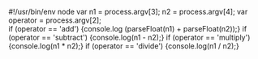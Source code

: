 #!/usr/bin/env node
var n1 = process.argv[3];
    n2 = process.argv[4];
var operator = process.argv[2];    
if (operator == 'add') {console.log (parseFloat(n1) + parseFloat(n2));}
if (operator == 'subtract') {console.log(n1 - n2);}
if (operator == 'multiply') {console.log(n1 * n2);}
if (operator == 'divide') {console.log(n1 / n2);}
